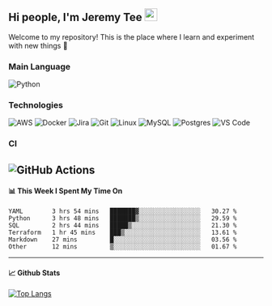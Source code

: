 ## Hi people, I'm Jeremy Tee <img src="https://media.giphy.com/media/hvRJCLFzcasrR4ia7z/giphy.gif" width="25px">

Welcome to my repository! This is the place where I learn and experiment with new things :rofl:

### Main Language
![Python](https://img.shields.io/badge/-Python-fff?&logo=python)

### Technologies

![AWS](https://img.shields.io/badge/-AWS-fff?&logo=Amazon-AWS&logoColor=232F3E)
![Docker](https://img.shields.io/badge/-Docker-fff?&logo=Docker)
![Jira](https://img.shields.io/badge/-Jira-fff?&logo=jira-software&logoColor=0052CC)
![Git](http://img.shields.io/badge/-Git-eee?style=flat-square&logo=git&logoColor=F05032)
![Linux](https://img.shields.io/badge/-Linux-fff?&logo=linux&logoColor=000)
![MySQL](https://img.shields.io/badge/mysql-fff.svg?logo=mysql&logoColor=000")
![Postgres](https://img.shields.io/badge/postgres-fff.svg?logo=postgresql&logoColor=white")
![VS Code](http://img.shields.io/badge/-VS%20Code-eee?style=flat-square&logo=visual-studio-code&logoColor=007ACC)

### CI
![GitHub Actions](https://img.shields.io/badge/githubactions-fff.svg?logo=githubactions&logoColor=white")
---

#### 📊 **This Week I Spent My Time On**
<!--START_SECTION:waka-->

```text
YAML        3 hrs 54 mins   ███████▓░░░░░░░░░░░░░░░░░   30.27 %
Python      3 hrs 48 mins   ███████▒░░░░░░░░░░░░░░░░░   29.59 %
SQL         2 hrs 44 mins   █████▒░░░░░░░░░░░░░░░░░░░   21.30 %
Terraform   1 hr 45 mins    ███▒░░░░░░░░░░░░░░░░░░░░░   13.61 %
Markdown    27 mins         █░░░░░░░░░░░░░░░░░░░░░░░░   03.56 %
Other       12 mins         ▒░░░░░░░░░░░░░░░░░░░░░░░░   01.67 %
```

<!--END_SECTION:waka-->


---

#### 📈 **Github Stats**
[![Top Langs](https://github-readme-stats.vercel.app/api?username=jeremytee97&show_icons=true&count_private=true&hide_title=true&include_all_commits=true)](https://github.com/jeremytee97)
